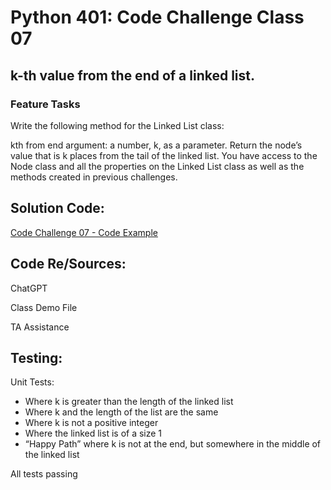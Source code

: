# Python 401: Code Challenge Class 07

## k-th value from the end of a linked list.

### Feature Tasks
Write the following method for the Linked List class:

kth from end
argument: a number, k, as a parameter.
Return the node’s value that is k places from the tail of the linked list.
You have access to the Node class and all the properties on the Linked List class as well as the methods created in previous challenges.


## Solution Code:
<!-- Show how to run your code, and examples of it in action -->

[Code Challenge 07 - Code Example](/python/code_challenges/linked_list_kth/list_kth.py)

## Code Re/Sources:

ChatGPT

Class Demo File

TA Assistance

## Testing:

Unit Tests:
 - Where k is greater than the length of the linked list
 - Where k and the length of the list are the same
 - Where k is not a positive integer
 - Where the linked list is of a size 1
 - “Happy Path” where k is not at the end, but somewhere in the middle of the linked list

All tests passing
